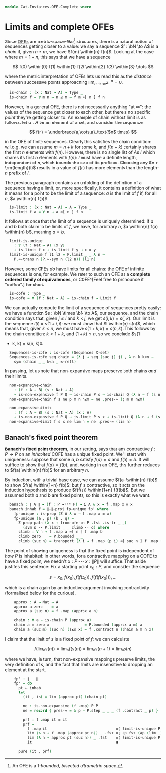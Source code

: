 <!--
```agda
open import Cat.Instances.OFE
open import Cat.Prelude

open import Data.Nat.Order
open import Data.Nat.Base
```
-->

```agda
module Cat.Instances.OFE.Complete where
```

<!--
```agda
open OFE-Notation

module _ {ℓ ℓ'} {A : Type ℓ} (P : OFE-on ℓ' A) where
  private
    instance _ = P
    module P = OFE-on P
```
-->

# Limits and complete OFEs

Since [OFEs] are metric-space-_like_[^1] structures, there is a natural
notion of sequences getting closer to a value: we say a sequence $f : \bN
\to A$ is a _chain_ if, given $n \le m$, we have $f(m) \within{n} f(n)$.
Looking at the case where $m = 1 + n$, this says that we have a sequence

$$
f(0) \within{0} f(1) \within{1} f(2) \within{2} f(3) \within{3} \dots
$$

where the metric interpretation of OFEs lets us read this as the
_distance_ between successive points approaching
$\lim_{n\to\infty}2^{-n} = 0$.

```agda
  is-chain : (x : Nat → A) → Type _
  is-chain f = ∀ m n → n ≤ m → f m ≈[ n ] f n
```

[^1]: An OFE is a _1-bounded, bisected ultrametric space_.

[OFEs]: Cat.Instances.OFE.html

However, in a general OFE, there is not necessarily anything "at
$\infty$": the values of the sequence get closer to each other, but
there's no specific _point_ they're getting closer to. An example of
chain without limit is as follows: let $a : A$ be an element of a set,
and consider the sequence

$$
f(n) = \underbrace{a,\dots,a}_\text{$n$ times}
$$

in the OFE of finite sequences. Clearly this satisfies the chain
condition: w.l.o.g. we can assume $m = n + k$ for some $k$, and $f(n +
k)$ certainly shares the first $n$ elements with $f(n)$. However, there
is no single list of $A$s $l$ which shares its first $n$ elements
with $f(n)$: $l$ must have a definite length, independent of $n$, which
bounds the size of its prefixes. Choosing any $n > \rm{length}(l)$
results in a value of $f(n)$ has more elements than the length-$n$
prefix of $l$.

The previous paragraph contains an unfolding of the definition of a
sequence having a limit, or, more specifically, it contains a definition
of what it means for a point to be the limit of a sequence: $a$ is the
limit of $f$ if, for all $n$, $a \within{n} f(a)$.

```agda
  is-limit : (x : Nat → A) → A → Type _
  is-limit f a = ∀ n → a ≈[ n ] f n
```

It follows at once that _the_ limit of a sequence is uniquely
determined: if $a$ and $b$ both claim to be limits of $f$, we have, for
arbitrary $n$, $a \within{n} f(a) \within{n} b$, meaning $a = b$.

```agda
  limit-is-unique
    : ∀ (f : Nat → A) {x y}
    → is-limit f x → is-limit f y → x ≡ y
  limit-is-unique f l1 l2 = P.limit _ _ λ n →
    P.≈-trans n (P.≈-sym n (l2 n)) (l1 n)
```

<!--
```agda
  Limit : (Nat → A) → Type _
  Limit f = Σ A (is-limit f)

  Limit-is-prop : (f : Nat → A) → is-prop (Limit f)
  Limit-is-prop f (a , α) (b , β) = Σ-prop-path! (limit-is-unique f α β)
    where open OFE-H-Level P

  limit-from-tail
    : ∀ (f : Nat → A) x → is-chain f → is-limit (λ n → f (suc n)) x → is-limit f x
  limit-from-tail f x chain lim zero = P.bounded _ _
  limit-from-tail f x chain lim (suc n) = P.≈-trans _
    (chain (suc (suc n)) (suc n) (≤-sucr ≤-refl))
    (lim (suc n))

  limit-to-tail
    : ∀ (f : Nat → A) x → is-chain f → is-limit f x → is-limit (λ n → f (suc n)) x
  limit-to-tail f x chain lim zero = P.bounded _ _
  limit-to-tail f x chain lim (suc n) = P.step _ _ _ (lim _)
```
-->

However, some OFEs _do_ have limits for all chains: the OFE of infinite
sequences is one, for example. We refer to such an OFE as a **complete
ordered family of equivalences**, or COFE^[Feel free to pronounce it
"coffee".] for short.

```agda
  is-cofe : Type _
  is-cofe = ∀ (f : Nat → A) → is-chain f → Limit f
```

<!--
```agda
module _ {ℓ} {X : Type ℓ} (X-set : is-set X) where
```
-->

We can actually compute the limit of a sequence of sequences pretty
easily: we have a function $s : \bN \times \bN \to A$, our sequence, and
the chain condition says that, given $j \le i$ and $k \lt j$, we get
$s(i,k) = s(j,k)$. Our limit is the sequence $l(i) = s(1 + i, i)$: we
must show that $l \within{n} s(n)$, which means that, given
$k \lt n$, we must have $s(1 + k, k) = s(n,k)$. This follows by the
chain condition: $k \lt 1 + k$, and $(1 + k) \le n$, so we conclude $s(1
+ k, k) = s(n, k)$.

```agda
  Sequences-is-cofe : is-cofe (Sequences X-set)
  Sequences-is-cofe seq chain = (λ j → seq (suc j) j) , λ n k k<n →
    sym (chain _ _ k<n _ ≤-refl)
```

<!--
```agda
module _ {ℓa ℓa' ℓb ℓb'} {A : Type ℓa} {B : Type ℓb} (P : OFE-on ℓa' A) (Q : OFE-on ℓb' B) where
  private
    instance
      _ = P
      _ = Q
    module P = OFE-on P
    module Q = OFE-on P
```
-->

In passing, let us note that non-expansive maps preserve both chains
_and_ their limits.

```agda
  non-expansive→chain
    : (f : A → B) (s : Nat → A)
    → is-non-expansive f P Q → is-chain P s → is-chain Q (λ n → f (s n))
  non-expansive→chain f s ne p m n n≤m = ne .pres-≈ (p m n n≤m)

  non-expansive→limit
    : (f : A → B) (s : Nat → A) (x : A)
    → is-non-expansive f P Q → is-limit P s x → is-limit Q (λ n → f (s n)) (f x)
  non-expansive→limit f s x ne lim n = ne .pres-≈ (lim n)
```

## Banach's fixed point theorem

<!--
```agda
module _ {ℓ ℓ'} {A : Type ℓ} (P : OFE-on ℓ' A) (lim : is-cofe P) where
  private
    instance _ = P
    module P = OFE-on P
```
-->

**Banach's fixed point theorem**, in our setting, says that any
contractive $f : P \to P$ on an _inhabited_ COFE has a unique fixed
point. We'll start with uniqueness: suppose that some $a, b$ satisfy
$f(a) = a$ and $f(b) = b$. It will suffice to show that $f(a) = f(b)$,
and, working in an OFE, this further reduces to $f(a) \within{n} f(b)$
for an arbitrary $n$.

By induction, with a trivial base case, we can assume $f(a) \within{n}
f(b)$ to show $f(a) \within{1+n} f(b)$: but $f$ is contractive, so it
acts on the induction hypothesis to produce $f(f(a)) \within{1+n}
f(f(b))$.  But we assumed both $a$ and $b$ are fixed points, so this is
exactly what we want.

```agda
  banach : ∥ A ∥ → (f : P →ᶜᵒⁿ P) → Σ A λ x → f .map x ≡ x
  banach inhab f = ∥-∥-proj fp-unique fp' where
    fp-unique : is-prop (Σ A λ x → f .map x ≡ x)
    fp-unique (a , p) (b , q) =
      Σ-prop-path (λ x → from-ofe-on P .fst .is-tr _ _)
        (sym p ·· P.limit _ _ climb ·· q) where
      climb : ∀ n → f .map a ≈[ n ] f .map b
      climb zero    = P.bounded _ _
      climb (suc n) = transport (λ i → f .map (p i) ≈[ suc n ] f .map (q i)) (f .contract n (climb n))
```

The point of showing uniqueness is that the fixed point is independent
of _how_ $P$ is inhabited: in other words, for a contractive mapping on
a COFE to have a fixed point, we needn't $x : P$ --- $x : \| P \|$ will
suffice. That aside justifes this sentence: Fix a starting point $x_0 :
P$, and consider the sequence

$$
s = x_0, f(x_0), f(f(x_0)), f(f(f(x_0))), \dots
$$

which is a chain again by an inductive argument involving contractivity
(formalised below for the curious).

```agda
    approx : A → Nat → A
    approx a zero    = a
    approx a (suc n) = f .map (approx a n)

    chain : ∀ a → is-chain P (approx a)
    chain a m zero x                = P.bounded (approx a m) a
    chain a (suc m) (suc n) (s≤s x) = f .contract n (chain a m n x)
```

I claim that the limit of $s$ is a fixed point of $f$: we can calculate

$$
f(\lim_n s(n)) = \lim_n f(s(n)) = \lim_n s(n+1) = \lim_n s(n)
$$

where we have, in turn, that non-expansive mappings preserve limits, the
very definition of $s$, and the fact that limits are insensitive to
dropping an element at the start.

```agda
    fp' : ∥ _ ∥
    fp' = do
      pt ← inhab
      let
        (it , is) = lim (approx pt) (chain pt)

        ne : is-non-expansive (f .map) P P
        ne = record { pres-≈ = λ p → P.step _ _ _ (f .contract _ p) }

        prf : f .map it ≡ it
        prf =
          f .map it                               ≡⟨ limit-is-unique P _ (non-expansive→limit _ _ _ _ _ ne is) (lim _ _ .snd) ⟩
          lim (λ n → f .map (approx pt n)) _ .fst ≡⟨ ap fst (ap (lim _) (λ i → non-expansive→chain _ _ _ _ ne (chain pt))) ⟩
          lim (λ n → approx pt (suc n)) _ .fst    ≡⟨ limit-is-unique P _ (lim _ _ .snd) (limit-to-tail P (approx pt) _ (chain pt) is) ⟩
          it                                      ∎

      pure (it , prf)
```
